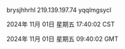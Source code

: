 brysjhhrhl 219.139.197.74 yqqlmgsycl

2024年 11月 01日 星期五 17:40:02 CST

2024年 11月 01日 星期五 09:40:02 GMT
